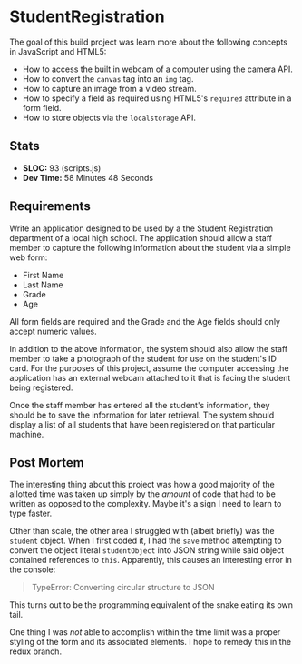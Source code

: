StudentRegistration
==============
The goal of this build project was learn more about the following concepts in JavaScript and HTML5:

* How to access the built in webcam of a computer using the camera API.
* How to convert the `canvas` tag into an `img` tag.
* How to capture an image from a video stream.
* How to specify a field as required using HTML5's `required` attribute in a form field.
* How to store objects via the `localstorage` API.


Stats
------
  * **SLOC:** 93 (scripts.js)
  * **Dev Time:** 58 Minutes 48 Seconds

Requirements
------------
Write an application designed to be used by a the Student Registration department of a local high school. The application should allow a staff member to capture the following information about the student via a simple web form:

* First Name
* Last Name
* Grade
* Age

All form fields are required and the Grade and the Age fields should only accept numeric values.

In addition to the above information, the system should also allow the staff member to take a photograph of the student for use on the student's ID card. For the purposes of this project, assume the computer accessing the application has an external webcam attached to it that is facing the student being registered.

Once the staff member has entered all the student's information, they should be to save the information for later retrieval. The system should display a list of all students that have been registered on that particular machine.

Post Mortem
-----------
The interesting thing about this project was how a good majority of the allotted time was taken up simply by the _amount_ of code that had to be written as opposed to the complexity. Maybe it's a sign I need to learn to type faster.

Other than scale, the other area I struggled with (albeit briefly) was the `student` object. When I first coded it, I had the `save` method attempting to convert the object literal `studentObject` into JSON string while said object contained references to `this`. Apparently, this causes an interesting error in the console:

<blockquote>
TypeError: Converting circular structure to JSON
</blockquote>

This turns out to be the programming equivalent of the snake eating its own tail.

One thing I was _not_ able to accomplish within the time limit was a proper styling of the form and its associated elements. I hope to remedy this in the redux branch.